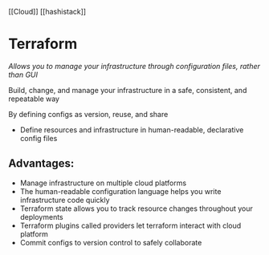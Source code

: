 [[Cloud]] [[hashistack]]
# Terraform  
*Allows you to manage your infrastructure through configuration files, rather than GUI*

Build, change, and manage your infrastructure in a safe, consistent, and repeatable way

By defining configs as version, reuse, and share

-   Define resources and infrastructure in human-readable, declarative config files

## Advantages:
-   Manage infrastructure on multiple cloud platforms
-   The human-readable configuration language helps you write infrastructure code quickly
-   Terraform state allows you to track resource changes throughout your deployments
-   Terraform plugins called providers let terraform interact with cloud platform
-   Commit configs to version control to safely collaborate